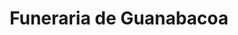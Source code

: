 ---
title: "Funeraria de Guanabacoa"
url: /la-habana/funeraria-de-guanabacoa/
shop: Bestattungen
---